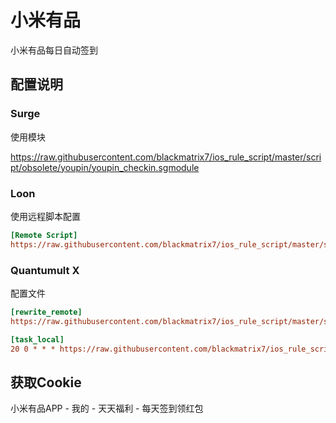 # 小米有品

小米有品每日自动签到

## 配置说明

### Surge

使用模块

https://raw.githubusercontent.com/blackmatrix7/ios_rule_script/master/script/obsolete/youpin/youpin_checkin.sgmodule

### Loon

使用远程脚本配置

```ini
[Remote Script]
https://raw.githubusercontent.com/blackmatrix7/ios_rule_script/master/script/obsolete/youpin/youpin_checkin.lnscript, tag=小米有品_每日签到, enabled=true
```

### Quantumult X

配置文件

```ini
[rewrite_remote]
https://raw.githubusercontent.com/blackmatrix7/ios_rule_script/master/script/obsolete/youpin/youpin_checkin.qxrewrite, tag=小米有品_获取Cookie, enabled=true

[task_local]
20 0 * * * https://raw.githubusercontent.com/blackmatrix7/ios_rule_script/master/script/obsolete/youpin/youpin_checkin.js, tag=小米有品_每日签到, enabled=true
```

## 获取Cookie

小米有品APP - 我的 - 天天福利 - 每天签到领红包